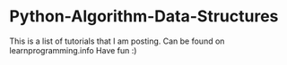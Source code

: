 # Python-Algorithm-Data-Structures
This is a list of tutorials that I am posting. Can be found on learnprogramming.info
Have fun :)
